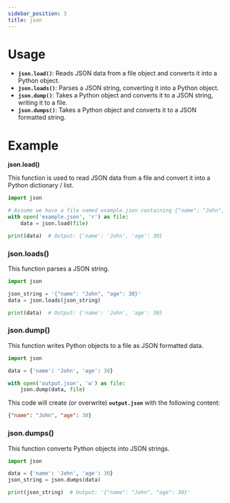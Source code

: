 ```yaml
---
sidebar_position: 3
title: json
---
```


# Usage

- **`json.load()`**: Reads JSON data from a file object and converts it into a Python object.
- **`json.loads()`**: Parses a JSON string, converting it into a Python object.
- **`json.dump()`**: Takes a Python object and converts it to a JSON string, writing it to a file.
- **`json.dumps()`**: Takes a Python object and converts it to a JSON formatted string.

# Example

**json.load()**

This function is used to read JSON data from a file and convert it into a Python dictionary / list.

```python
import json

# Assume we have a file named example.json containing {"name": "John", "age": 30}
with open('example.json', 'r') as file:
    data = json.load(file)

print(data)  # Output: {'name': 'John', 'age': 30}

```

### **json.loads()**

This function parses a JSON string.

```python
import json

json_string = '{"name": "John", "age": 30}'
data = json.loads(json_string)

print(data)  # Output: {'name': 'John', 'age': 30}

```

### **json.dump()**

This function writes Python objects to a file as JSON formatted data.

```python
import json

data = {'name': 'John', 'age': 30}

with open('output.json', 'w') as file:
    json.dump(data, file)

```

This code will create (or overwrite) **`output.json`** with the following content:

```json
{"name": "John", "age": 30}

```

### **json.dumps()**

This function converts Python objects into JSON strings.

```python
import json

data = {'name': 'John', 'age': 30}
json_string = json.dumps(data)

print(json_string)  # Output: '{"name": "John", "age": 30}'

```
